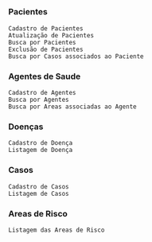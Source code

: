 ##
### Pacientes
    Cadastro de Pacientes  
    Atualização de Pacientes  
    Busca por Pacientes  
    Exclusão de Pacientes  
    Busca por Casos associados ao Paciente

### Agentes de Saude
    Cadastro de Agentes  
    Busca por Agentes  
    Busca por Areas associadas ao Agente

### Doenças
    Cadastro de Doença  
    Listagem de Doença  


### Casos
    Cadastro de Casos  
    Listagem de Casos  


### Areas de Risco
    Listagem das Areas de Risco 

